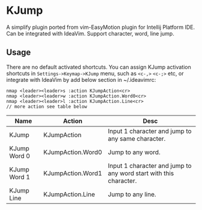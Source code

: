 # KJump
<!-- Plugin description -->

A simplify plugin ported from vim-EasyMotion plugin for Intellij Platform IDE. Can be integrated with IdeaVim.
Support character, word, line jump.

## Usage
There are no default activated shortcuts. You can assign KJump activation shortcuts in `Settings->Keymap->KJump` menu, such as `<c-,>` `<c-;>` etc, or integrate with IdeaVim by add below section in ~/.ideavimrc:

```vimrc
nmap <leader><leader>s :action KJumpAction<cr>
nmap <leader><leader>w :action KJumpAction.Word0<cr>
nmap <leader><leader>l :action KJumpAction.Line<cr>
// more action see table below
```

| Name         | Action            | Desc                                                              |
|--------------|-------------------|-------------------------------------------------------------------|
| KJump        | KJumpAction       | Input 1 character and jump to any same character.                 |
| KJump Word 0 | KJumpAction.Word0 | Jump to any word.                                                 |
| KJump Word 1 | KJumpAction.Word1 | Input 1 character and jump to any word start with this character. |
| KJump Line   | KJumpAction.Line  | Jump to any line.                                                 |

<!-- Plugin description end -->
